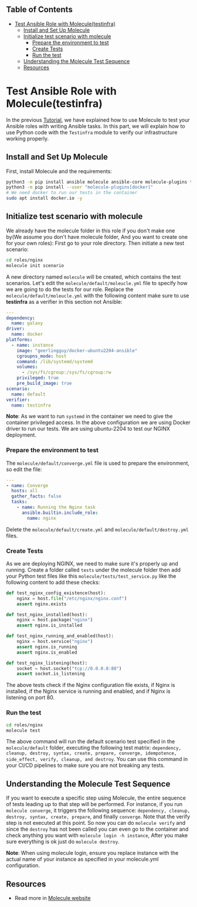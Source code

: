 ## Table of Contents
- [Test Ansible Role with Molecule(testinfra)](#test-ansible-role-with-moleculetestinfra)
  - [Install and Set Up Molecule](#install-and-set-up-molecule)
  - [Initialize test scenario with molecule](#initialize-test-scenario-with-molecule)
    - [Prepare the environment to test](#prepare-the-environment-to-test)
    - [Create Tests](#create-tests)
    - [Run the test](#run-the-test)
  - [Understanding the Molecule Test Sequence](#understanding-the-molecule-test-sequence)
  - [Resources](#resources)

# Test Ansible Role with Molecule(testinfra)

In the previous [Tutorial](../part31-testing-ansible-molecule/), we have explained how to use Molecule to test your Ansible roles with writing Ansible tasks. In this part, we will explain how to use Python code with the `Testinfra` module to verify our infrastructure working properly.

## Install and Set Up Molecule

First, install Molecule and the requirements:

```bash
python3 -m pip install ansible molecule ansible-core molecule-plugins testinfra
python3 -m pip install --user "molecule-plugins[docker]"
# We need docker to run our tests in the container
sudo apt install docker.io -y
```
## Initialize test scenario with molecule

We already have the molecule folder in this role if you don't make one by(We assume you don't have molecule folder, And you want to create one for your own roles):
First go to your role directory.
Then initiate a new test scenario:
```bash
cd roles/nginx
molecule init scenario
```
A new directory named `molecule` will be created, which contains the test scenarios.
Let's edit the `molecule/default/moleucle.yml` file to specify how we are going to do the tests for our role.
Replace the `molecule/default/moleucle.yml` with the following content make sure to use **testinfra** as a verifier in this section not Ansible:
```yaml
---
dependency:
  name: galaxy
driver:
  name: docker
platforms:
  - name: instance
    image: "geerlingguy/docker-ubuntu2204-ansible"
    cgroupns_mode: host
    command: /lib/systemd/systemd
    volumes:
      - /sys/fs/cgroup:/sys/fs/cgroup:rw
    privileged: true
    pre_build_image: true
scenario:
  name: default
verifier:
  name: testinfra
```
**Note**: As we want to run `systemd` in the container we need to give the container privileged access.
In the above configuration we are using Docker driver to run our tests. We are using ubuntu-2204 to test our NGINX deployment.
### Prepare the environment to test
The `molecule/default/converge.yml` file is used to prepare the environment, so edit the file:
```yaml
---
- name: Converge
  hosts: all
  gather_facts: false
  tasks:
    - name: Running the Nginx task
      ansible.builtin.include_role:
        name: nginx
```
Delete the `molecule/default/create.yml` and `molecule/default/destroy.yml` files.

### Create Tests
As we are deploying NGINX, we need to make sure it's properly up and running. Create a folder called `tests` under the molecule folder then add your Python test files like this `molecule/tests/test_service.py` like the following content to add these checks:
```python
def test_nginx_config_existence(host):
    nginx = host.file("/etc/nginx/nginx.conf")
    assert nginx.exists

def test_nginx_installed(host):
    nginx = host.package("nginx")
    assert nginx.is_installed

def test_nginx_running_and_enabled(host):
    nginx = host.service("nginx")
    assert nginx.is_running
    assert nginx.is_enabled

def test_nginx_listening(host):
    socket = host.socket("tcp://0.0.0.0:80")
    assert socket.is_listening
```
The above tests check if the Nginx configuration file exists, if Nginx is installed, if the Nginx service is running and enabled, and if Nginx is listening on port 80.

### Run the test
```bash
cd roles/nginx
molecule test
```
The above command will run the default scenario test specified in the `molecule/default` folder, executing the following test matrix: `dependency, cleanup, destroy, syntax, create, prepare, converge, idempotence, side_effect, verify, cleanup, and destroy`.
You can use this command in your CI/CD pipelines to make sure you are not breaking any tests.

## Understanding the Molecule Test Sequence
If you want to execute a specific step using Molecule, the entire sequence of tests leading up to that step will be performed. For instance, if you run `molecule converge`, it triggers the following sequence: `dependency, cleanup, destroy, syntax, create, prepare`, and finally `converge`. Note that the verify step is not executed at this point.
So now you can do `molecule verify` and since the `destroy` has not been called you can even go to the container and check anything you want with `molecule login -h instance`, After you make sure everything is ok just do `molecule destroy`.

**Note**: When using molecule login, ensure you replace instance with the actual name of your instance as specified in your molecule.yml configuration.

## Resources
- Read more in [Molecule website](https://ansible.readthedocs.io/projects/molecule/)
